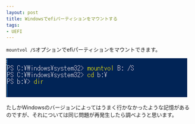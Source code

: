 ```yaml
---
layout: post
title: Windowsでefiパーティションをマウントする
tags:
- UEFI
---
```


`mountvol /S`オプションでefiパーティションをマウントできます。

![/img/post/2017-08-18-mountvol.png](/img/post/2017-08-18-mountvol.png)

たしかWindowsのバージョンによってはうまく行かなかったような記憶があるのですが、それについては同じ問題が再発生したら調べようと思います。

